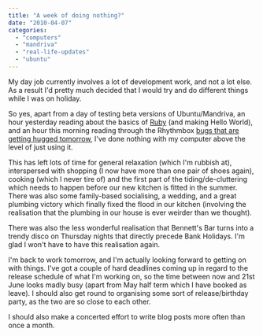 ```yaml
---
title: "A week of doing nothing?"
date: "2010-04-07"
categories: 
  - "computers"
  - "mandriva"
  - "real-life-updates"
  - "ubuntu"
---
```


My day job currently involves a lot of development work, and not a lot else. As a result I'd pretty much decided that I would try and do different things while I was on holiday.  
  
So yes, apart from a day of testing beta versions of Ubuntu/Mandriva, an hour yesterday reading about the basics of [Ruby](http://www.ruby-lang.org/en/) (and making Hello World), and an hour this morning reading through the Rhythmbox [bugs that are getting hugged tomorrow](https://wiki.ubuntu.com/UbuntuBugDay/20100408), I've done nothing with my computer above the level of just using it.  
  
This has left lots of time for general relaxation (which I'm rubbish at), interspersed with shopping (I now have more than one pair of shoes again), cooking (which I never tire of) and the first part of the tiding/de-cluttering which needs to happen before our new kitchen is fitted in the summer. There was also some family-based socialising, a wedding, and a great plumbing victory which finally fixed the flood in our kitchen (involving the realisation that the plumbing in our house is ever weirder than we thought).  
  
There was also the less wonderful realisation that Bennett's Bar turns into a trendy disco on Thursday nights that directly precede Bank Holidays. I'm glad I won't have to have this realisation again.  
  
I'm back to work tomorrow, and I'm actually looking forward to getting on with things. I've got a couple of hard deadlines coming up in regard to the release schedule of what I'm working on, so the time between now and 21st June looks madly busy (apart from May half term which I have booked as leave). I should also get round to organising some sort of release/birthday party, as the two are so close to each other.  
  
I should also make a concerted effort to write blog posts more often than once a month.
